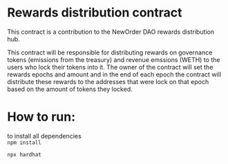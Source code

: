 # Rewards distribution contract

This contract is a contribution to the NewOrder DAO rewards distribution hub.

This contract will be responsible for distributing rewards on governance tokens (emissions from the treasury) and revenue emssions (WETH) to the users who lock their tokens into it. The owner of the contract will set the rewards epochs and amount and in the end of each epoch the contract will distribute these rewards to the addresses that were lock on that epoch based on the amount of tokens they locked.

# How to run:

to install all dependencies <br>
`npm install` 

`npx hardhat `

